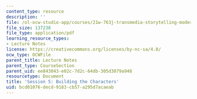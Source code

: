 ```yaml
---
content_type: resource
description: ''
file: /ol-ocw-studio-app/courses/21w-763j-transmedia-storytelling-modern-science-fiction-spring-2014/bcd01076decd9183cb57a295d7acaeab_MIT21W_763JS14_Session_5.pdf
file_size: 137238
file_type: application/pdf
learning_resource_types:
- Lecture Notes
license: https://creativecommons.org/licenses/by-nc-sa/4.0/
ocw_type: OCWFile
parent_title: Lecture Notes
parent_type: CourseSection
parent_uid: ee843043-e02c-7d2c-64db-305d3079a948
resourcetype: Document
title: 'Session 5: Building the Characters'
uid: bcd01076-decd-9183-cb57-a295d7acaeab
---
```

